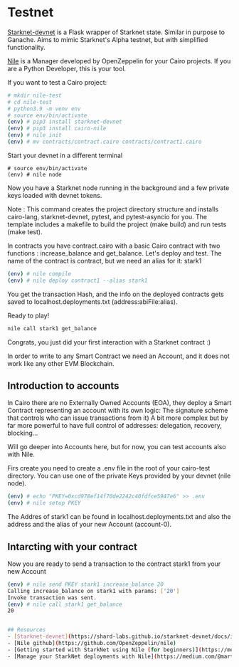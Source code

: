 # Testnet
[Starknet-devnet](https://github.com/Shard-Labs/starknet-devnet) is a Flask wrapper of Starknet state. Similar in purpose to Ganache.
Aims to mimic Starknet's Alpha testnet, but with simplified functionality.

[Nile](https://github.com/OpenZeppelin/nile) is a Manager developed by OpenZeppelin for your Cairo projects. If you are a Python Developer, this is your tool.

If you want to test a Cairo project:
```bash
# mkdir nile-test
# cd nile-test
# python3.9 -m venv env
# source env/bin/activate
(env) # pip3 install starknet-devnet
(env) # pip3 install cairo-nile
(env) # nile init
(env) # mv contracts/contract.cairo contracts/contract1.cairo
```

Start your devnet in a different terminal
```
# source env/bin/activate
(env) # nile node
```

Now you have a Starknet node running in the background and a few private keys loaded with devnet tokens.

Note : This command creates the project directory structure and installs cairo-lang, starknet-devnet, pytest, and pytest-asyncio for you. The template includes a makefile to build the project (make build) and run tests (make test).

In contracts you have contract.cairo with a basic Cairo contract with two functions : increase_balance and get_balance. Let's deploy and test. The name of the contract is contract, but we need an alias for it: stark1

```bash
(env) # nile compile
(env) # nile deploy contract1 --alias stark1
```

You get the transaction Hash, and the info on the deployed contracts gets saved to localhost.deployments.txt (address:abiFile:alias).

Ready to play!
```bash
nile call stark1 get_balance
```

Congrats, you just did your first interaction with a Starknet contract :)

In order to write to any Smart Contract we need an Account, and it does not work like any other EVM Blockchain.

## Introduction to accounts
In Cairo there are no Externally Owned Accounts (EOA), they deploy a Smart Contract representing an account with its own logic: The signature scheme that controls who can issue transactions from it)
A bit more complex but by far more powerful to have full control of addresses: delegation, recovery, blocking...

Will go deeper into Accounts here, but for now, you can test accounts also with Nile.

Firs create you need to create a .env file in the root of your cairo-test directory. You can use one of the private Keys provided by your devnet (nile node).
```bash
(env) # echo "PKEY=0xcd978ef14f70de2242c40fdfce5947e6" >> .env
(env) # nile setup PKEY
```

The Addres of stark1 can be found in localhost.deployments.txt and also the address and the alias of your new Account (account-0).

## Intarcting with your contract

Now you are ready to send a transaction to the contract stark1 from your new Account

```bash
(env) # nile send PKEY stark1 increase_balance 20
Calling increase_balance on stark1 with params: ['20']
Invoke transaction was sent.
(env) # nile call stark1 get_balance
20


## Resources
- [Starknet-devnet](https://shard-labs.github.io/starknet-devnet/docs/intro)
- [Nile github](https://github.com/OpenZeppelin/nile)
- [Getting started with StarkNet using Nile (for beginners)](https://medium.com/coinmonks/starknet-tutorial-for-beginners-using-nile-6af9c2270c15)
- [Manage your StarkNet deployments with Nile](https://medium.com/@martriay/manage-your-starknet-deployments-with-nile-%EF%B8%8F-e849d40546dd)

